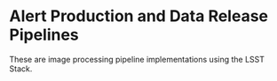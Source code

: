 # Alert Production and Data Release Pipelines

These are image processing pipeline implementations using the LSST Stack.

